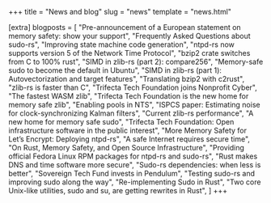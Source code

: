 +++
title = "News and blog"
slug = "news"
template = "news.html"

[extra]
blogposts = [
    "Pre-announcement of a European statement on memory safety: show your support",
    "Frequently Asked Questions about sudo-rs",
    "Improving state machine code generation",
    "ntpd-rs now supports version 5 of the Network Time Protocol",
    "bzip2 crate switches from C to 100% rust",
    "SIMD in zlib-rs (part 2): compare256",
    "Memory-safe sudo to become the default in Ubuntu",
    "SIMD in zlib-rs (part 1): Autovectorization and target features",
    "Translating bzip2 with c2rust",
    "zlib-rs is faster than C",
    "Trifecta Tech Foundation joins Nonprofit Cyber",
    "The fastest WASM zlib",
    "Trifecta Tech Foundation is the new home for memory safe zlib",
    "Enabling pools in NTS",
    "ISPCS paper: Estimating noise for clock-synchronizing Kalman filters",
    "Current zlib-rs performance", 
    "A new home for memory safe sudo",
    "Trifecta Tech Foundation: Open infrastructure software in the public interest",
    "More Memory Safety for Let’s Encrypt: Deploying ntpd-rs",
    "A safe Internet requires secure time",
    "On Rust, Memory Safety, and Open Source Infrastructure",
    "Providing official Fedora Linux RPM packages for ntpd-rs and sudo-rs",
    "Rust makes DNS and time software more secure",
    "Sudo-rs dependencies: when less is better",
    "Sovereign Tech Fund invests in Pendulum",
    "Testing sudo-rs and improving sudo along the way",
    "Re-implementing Sudo in Rust",
    "Two core Unix-like utilities, sudo and su, are getting rewrites in Rust",
]
+++
